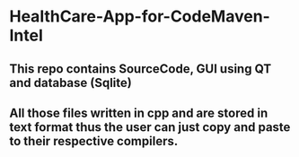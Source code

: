 # HealthCare-App-for-CodeMaven-Intel
## This repo contains SourceCode, GUI using QT and database (Sqlite)
## All those files written in cpp and are stored in text format thus the user can just copy and paste to their respective compilers.
